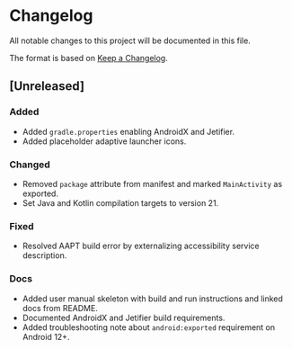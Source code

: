 # Changelog

All notable changes to this project will be documented in this file.

The format is based on [Keep a Changelog](https://keepachangelog.com/en/1.1.0/).

## [Unreleased]
### Added
- Added `gradle.properties` enabling AndroidX and Jetifier.
- Added placeholder adaptive launcher icons.

### Changed
- Removed `package` attribute from manifest and marked `MainActivity` as exported.
- Set Java and Kotlin compilation targets to version 21.

### Fixed
- Resolved AAPT build error by externalizing accessibility service description.

### Docs
- Added user manual skeleton with build and run instructions and linked docs from README.
- Documented AndroidX and Jetifier build requirements.
- Added troubleshooting note about `android:exported` requirement on Android 12+.

